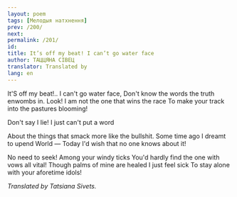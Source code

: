 ```yaml
---
layout: poem
tags: [Мелодыя натхнення]
prev: /200/
next: 
permalink: /201/
id: 
title: It’s off my beat! I can’t go water face
author: ТАЦЦЯНА СІВЕЦ
translator: Translated by 
lang: en
---
```



 
It'S off my beat!.. I can't go water face, Don't know the words the truth enwombs in. Look! I am not the one that wins the race To make your track into the pastures blooming!

Don't say I lie! I just can't put a word

About the things that smack more like the bullshit. Some time ago I dreamt to upend World — Today I'd wish that no one knows about it!

No need to seek! Among your windy ticks You'd hardly find the one with vows all vital! Though palms of mine are healed I just feel sick To stay alone with your aforetime idols!

_Translated by Tatsiana Sivets._

